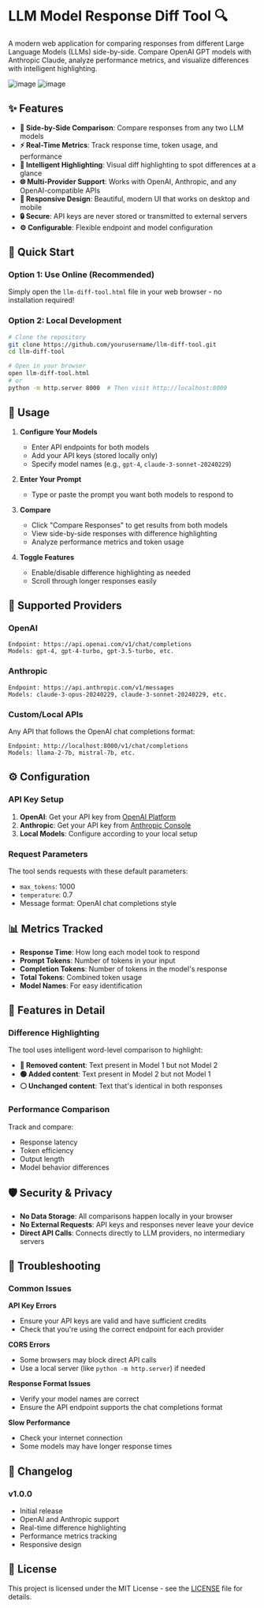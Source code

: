 # LLM Model Response Diff Tool 🔍

A modern web application for comparing responses from different Large Language Models (LLMs) side-by-side. Compare OpenAI GPT models with Anthropic Claude, analyze performance metrics, and visualize differences with intelligent highlighting.

![image](https://github.com/user-attachments/assets/7fbaf992-6410-47f3-9371-6ac0e161dccf)
![image](https://github.com/user-attachments/assets/4f64ae7f-f9e4-4ce0-baa2-0d594f2020c3)

## ✨ Features

- **🔀 Side-by-Side Comparison**: Compare responses from any two LLM models
- **⚡ Real-Time Metrics**: Track response time, token usage, and performance
- **🎨 Intelligent Highlighting**: Visual diff highlighting to spot differences at a glance
- **🌐 Multi-Provider Support**: Works with OpenAI, Anthropic, and any OpenAI-compatible APIs
- **📱 Responsive Design**: Beautiful, modern UI that works on desktop and mobile
- **🔒 Secure**: API keys are never stored or transmitted to external servers
- **⚙️ Configurable**: Flexible endpoint and model configuration

## 🚀 Quick Start

### Option 1: Use Online (Recommended)
Simply open the `llm-diff-tool.html` file in your web browser - no installation required!

### Option 2: Local Development
```bash
# Clone the repository
git clone https://github.com/yourusername/llm-diff-tool.git
cd llm-diff-tool

# Open in your browser
open llm-diff-tool.html
# or
python -m http.server 8000  # Then visit http://localhost:8000
```

## 📖 Usage

1. **Configure Your Models**
   - Enter API endpoints for both models
   - Add your API keys (stored locally only)
   - Specify model names (e.g., `gpt-4`, `claude-3-sonnet-20240229`)

2. **Enter Your Prompt**
   - Type or paste the prompt you want both models to respond to

3. **Compare**
   - Click "Compare Responses" to get results from both models
   - View side-by-side responses with difference highlighting
   - Analyze performance metrics and token usage

4. **Toggle Features**
   - Enable/disable difference highlighting as needed
   - Scroll through longer responses easily

## 🔧 Supported Providers

### OpenAI
```
Endpoint: https://api.openai.com/v1/chat/completions
Models: gpt-4, gpt-4-turbo, gpt-3.5-turbo, etc.
```

### Anthropic
```
Endpoint: https://api.anthropic.com/v1/messages
Models: claude-3-opus-20240229, claude-3-sonnet-20240229, etc.
```

### Custom/Local APIs
Any API that follows the OpenAI chat completions format:
```
Endpoint: http://localhost:8000/v1/chat/completions
Models: llama-2-7b, mistral-7b, etc.
```

## ⚙️ Configuration

### API Key Setup
1. **OpenAI**: Get your API key from [OpenAI Platform](https://platform.openai.com/api-keys)
2. **Anthropic**: Get your API key from [Anthropic Console](https://console.anthropic.com/)
3. **Local Models**: Configure according to your local setup

### Request Parameters
The tool sends requests with these default parameters:
- `max_tokens`: 1000
- `temperature`: 0.7
- Message format: OpenAI chat completions style

## 📊 Metrics Tracked

- **Response Time**: How long each model took to respond
- **Prompt Tokens**: Number of tokens in your input
- **Completion Tokens**: Number of tokens in the model's response
- **Total Tokens**: Combined token usage
- **Model Names**: For easy identification

## 🎨 Features in Detail

### Difference Highlighting
The tool uses intelligent word-level comparison to highlight:
- **🔴 Removed content**: Text present in Model 1 but not Model 2
- **🟢 Added content**: Text present in Model 2 but not Model 1
- **⚪ Unchanged content**: Text that's identical in both responses

### Performance Comparison
Track and compare:
- Response latency
- Token efficiency
- Output length
- Model behavior differences

## 🛡️ Security & Privacy

- **No Data Storage**: All comparisons happen locally in your browser
- **No External Requests**: API keys and responses never leave your device
- **Direct API Calls**: Connects directly to LLM providers, no intermediary servers

## 🐛 Troubleshooting

### Common Issues

**API Key Errors**
- Ensure your API keys are valid and have sufficient credits
- Check that you're using the correct endpoint for each provider

**CORS Errors**
- Some browsers may block direct API calls
- Use a local server (like `python -m http.server`) if needed

**Response Format Issues**
- Verify your model names are correct
- Ensure the API endpoint supports the chat completions format

**Slow Performance**
- Check your internet connection
- Some models may have longer response times

## 📝 Changelog

### v1.0.0
- Initial release
- OpenAI and Anthropic support
- Real-time difference highlighting
- Performance metrics tracking
- Responsive design

## 📄 License

This project is licensed under the MIT License - see the [LICENSE](LICENSE) file for details.
